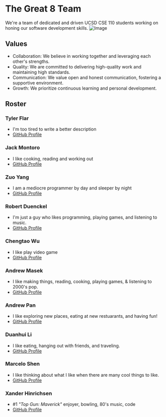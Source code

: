 # The Great 8 Team

We're a team of dedicated and driven UCSD CSE 110 students working on honing our software development skills.
![Image](https://github.com/cse110-sp23-group8/cse110-sp23-group8/blob/main/admin/8team.png?raw=true)

## Values

- Collaboration: We believe in working together and leveraging each other's strengths.
- Quality: We are committed to delivering high-quality work and maintaining high standards.
- Communication: We value open and honest communication, fostering a supportive environment.
- Growth: We prioritize continuous learning and personal development.

## Roster

### Tyler Flar
- I'm too tired to write a better description
- [GitHub Profile](https://github.com/TylerFlar)

### Jack Montoro
- I like cooking, reading and working out
- [GitHub Profile](https://github.com/jackmontoro)

### Zuo Yang
- I am a mediocre programmer by day and sleeper by night
- [GitHub Profile](https://github.com/masteryangz)

### Robert Duenckel
- I'm just a guy who likes programming, playing games, and listening to music. 
- [GitHub Profile](https://github.com/World1014)

### Chengtao Wu
- I like play video game
- [GitHub Profile](https://github.com/pootis2)

### Andrew Masek
- I like making things, reading, cooking, playing games, & listening to 2000's pop.
- [GitHub Profile](https://github.com/portoaj)

### Andrew Pan
- I like exploring new places, eating at new restuarants, and having fun!
- [GitHub Profile](https://github.com/pandrew99)

### Duanhui Li
- I like eating, hanging out with friends, and traveling.
- [GitHub Profile](https://github.com/Spriteson)

### Marcelo Shen
- I like thinking about what I like when there are many cool things to like.
- [GitHub Profile](https://github.com/dowhep)

### Xander Hinrichsen
- #1 *"Top Gun: Maverick"* enjoyer, bowling, 80's music, code 
- [GitHub Profile](https://github.com/Xander-Hinrichsen)
